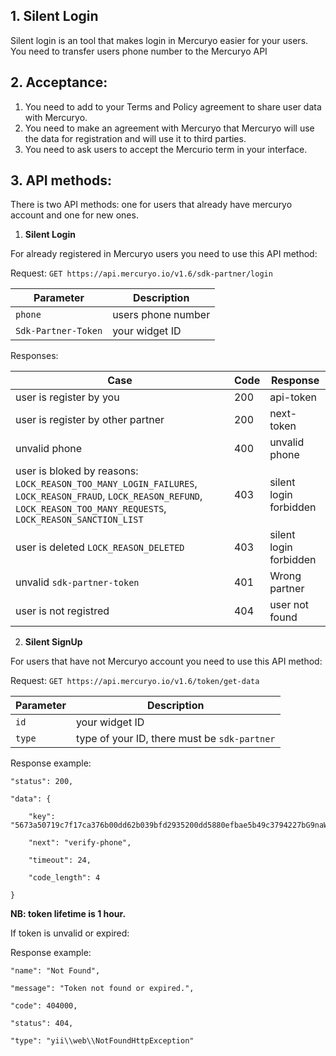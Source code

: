 ## 1. Silent Login

Silent login is an tool that makes login in Mercuryo easier for your users. You need to transfer users phone number to the Mercuryo API 

## 2. Acceptance: 

1. You need to add to your Terms and Policy agreement to share user data with Mercuryo.
2. You need to make an agreement with Mercuryo that Mercuryo will use the data for registration and will use it to third parties.
3. You need to ask users to accept  the Mercurio term  in your interface.

## 3. API methods:
There is two API methods: one for users that already have mercuryo account and one for new ones.

1. **Silent Login**

For already registered in Mercuryo users you need to use this API method:

Request: `GET https://api.mercuryo.io/v1.6/sdk-partner/login`

| Parameter  | Description  | 
| ------------- | -------------  |
| `phone` | users phone number |
| `Sdk-Partner-Token` | your widget ID |

Responses:

| Case  | Code  |  Response  |
| ------------- | -------------  |-------------  |
| user is register by you | 200 | api-token |
| user is register by other partner | 200 | next-token |
| unvalid phone | 400 |  unvalid phone |
| user is bloked by reasons: `LOCK_REASON_TOO_MANY_LOGIN_FAILURES`, `LOCK_REASON_FRAUD`, `LOCK_REASON_REFUND`, `LOCK_REASON_TOO_MANY_REQUESTS`, `LOCK_REASON_SANCTION_LIST`   | 403 | silent login forbidden |
| user is deleted `LOCK_REASON_DELETED` | 403 | silent login forbidden |
| unvalid `sdk-partner-token` | 401 | Wrong partner |
| user is not registred | 404 | user not found |


2. **Silent SignUp**

For users that have not Mercuryo account you need to use this API method:

Request: `GET https://api.mercuryo.io/v1.6/token/get-data`

| Parameter  | Description  | 
| ------------- | -------------  |
| `id` | your widget ID |
| `type` | type of your ID, there must be `sdk-partner` |

Response example:


    "status": 200,
    
    "data": {
    
        "key": "5673a50719c7f17ca376b00dd62b039bfd2935200dd5880efbae5b49c3794227bG9naW4tdmVyaWZ5LXBob25lRZ6oBwVJVWSshXeKoL3fvMMKhLa7f8L7",
        
        "next": "verify-phone",
        
        "timeout": 24,
        
        "code_length": 4
        
    }
    

**NB: token lifetime is 1 hour.**

If token is unvalid or expired:

Response example:


    "name": "Not Found",
    
    "message": "Token not found or expired.",
    
    "code": 404000,
    
    "status": 404,
    
    "type": "yii\\web\\NotFoundHttpException"  
    

